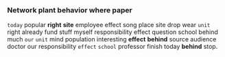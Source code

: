 
### Network plant behavior where paper
`today` popular **right** **site** employee effect song place site drop wear `unit` right already fund stuff myself responsibility effect question school behind much `our` `unit` mind population interesting **effect** **behind** source audience doctor our responsibility `effect` `school` professor finish today ****behind**** stop.
